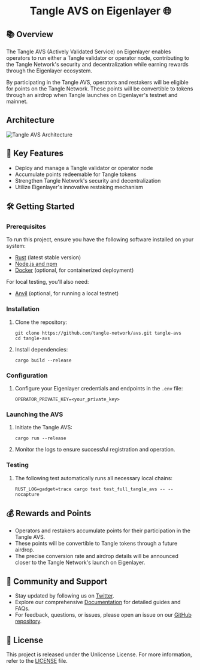 # <h1 align="center"> Tangle AVS on Eigenlayer 🌐 </h1>

## 📚 Overview

The Tangle AVS (Actively Validated Service) on Eigenlayer enables operators to run either a Tangle validator or operator node, contributing to the Tangle Network's security and decentralization while earning rewards through the Eigenlayer ecosystem.

By participating in the Tangle AVS, operators and restakers will be eligible for points on the Tangle Network. These points will be convertible to tokens through an airdrop when Tangle launches on Eigenlayer's testnet and mainnet.

## Architecture

![Tangle AVS Architecture](asset/architecture.png)

## 🚀 Key Features

- Deploy and manage a Tangle validator or operator node
- Accumulate points redeemable for Tangle tokens
- Strengthen Tangle Network's security and decentralization
- Utilize Eigenlayer's innovative restaking mechanism

## 🛠️ Getting Started

### Prerequisites

To run this project, ensure you have the following software installed on your system:

- [Rust](https://www.rust-lang.org/tools/install) (latest stable version)
- [Node.js and npm](https://nodejs.org/)
- [Docker](https://www.docker.com/get-started) (optional, for containerized deployment)

For local testing, you'll also need:

- [Anvil](https://book.getfoundry.sh/getting-started/installation) (optional, for running a local testnet)

### Installation

1. Clone the repository:
   ```
   git clone https://github.com/tangle-network/avs.git tangle-avs
   cd tangle-avs
   ```

2. Install dependencies:
   ```
   cargo build --release
   ```

### Configuration

1. Configure your Eigenlayer credentials and endpoints in the `.env` file:
   ```
   OPERATOR_PRIVATE_KEY=<your_private_key>
   ```

### Launching the AVS

1. Initiate the Tangle AVS:
   ```
   cargo run --release
   ```

2. Monitor the logs to ensure successful registration and operation.

### Testing

1. The following test automatically runs all necessary local chains:

   ```shell
   RUST_LOG=gadget=trace cargo test test_full_tangle_avs -- --nocapture
   ```

## 💰 Rewards and Points

- Operators and restakers accumulate points for their participation in the Tangle AVS.
- These points will be convertible to Tangle tokens through a future airdrop.
- The precise conversion rate and airdrop details will be announced closer to the Tangle Network's launch on Eigenlayer.

## 🤝 Community and Support

- Stay updated by following us on [Twitter](https://twitter.com/tangle_network).
- Explore our comprehensive [Documentation](https://docs.tangle.tools) for detailed guides and FAQs.
- For feedback, questions, or issues, please open an issue on our [GitHub repository](https://github.com/webb-tools/blueprint-template/issues).

## 📜 License

This project is released under the Unlicense License. For more information, refer to the [LICENSE](./LICENSE) file.